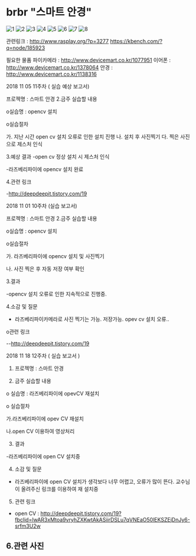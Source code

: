 # brbr "스마트 안경"

![1](https://user-images.githubusercontent.com/43947736/46930996-fdabfb80-d083-11e8-8270-e5f56d9d324f.JPG)
![2](https://user-images.githubusercontent.com/43947736/46930997-fe449200-d083-11e8-8255-4068b64cacae.JPG)
![3](https://user-images.githubusercontent.com/43947736/46930999-fe449200-d083-11e8-883a-f730103adcbe.JPG)
![4](https://user-images.githubusercontent.com/43947736/46931000-fe449200-d083-11e8-9129-ef0e6edb1c10.JPG)
![5](https://user-images.githubusercontent.com/43947736/46931002-fe449200-d083-11e8-90a8-b0b3230c36c7.JPG)
![6](https://user-images.githubusercontent.com/43947736/46931003-fedd2880-d083-11e8-92dd-651ff0c6a6f2.JPG)
![7](https://user-images.githubusercontent.com/43947736/46931004-fedd2880-d083-11e8-9dd3-dc7259b47597.JPG)
![8](https://user-images.githubusercontent.com/43947736/46931005-fedd2880-d083-11e8-85bf-eedd0f4d708a.JPG)


관련링크 : http://www.rasplay.org/?p=3277    https://kbench.com/?q=node/185923


필요한 물품 
파이카메라 : http://www.devicemart.co.kr/1077951
이어폰 : http://www.devicemart.co.kr/1378064
안경 : http://www.devicemart.co.kr/1138316



2018 11 05 11주차 ( 실습 예상 보고서)

프로젝명 : 스마트 안경
2.금주 실습할 내용

o실습명 : opencv 설치 

o실습절차

가. 지난 시간 open cv 설치 오류로 인한 설치 진행
나. 설치 후 사진찍기
다. 찍은 사진으로 제스처 인식

3.예상 결과
-open cv 정상 설치 시 제스처 인식

-라즈베리파이에 opencv 설치 완료

4.관련 링크

-http://deepdeepit.tistory.com/19

2018 11 01 10주차 (실습 보고서)

프로젝명 : 스마트 안경
2.금주 실습할 내용

o실습명 : opencv 설치

o실습절차

가. 라즈베리파이에 opencv 설치 및 사진찍기

나. 사진 찍은 후 자동 저장 여부 확인

3.결과

-opencv 설치 오류로 인한 지속적으로 진행중.

4.소감 및 질문
- 라즈베리파이카메라로 사진 찍기는 가능. 저장가능. 
opev cv 설치 오류..

o관련 링크

--http://deepdeepit.tistory.com/19



2018 11 18 12주차 ( 실습  보고서 )

1. 프로젝명 : 스마트 안경

2. 금주 실습할 내용

o 실습명 : 라즈베리파이에 opevCV 재설치

o 실습절차

가.라즈베리파이에 opev CV 재설치

나.open CV 이용하여 영상처리

3. 결과

-라즈베리파이에 open CV 설치중


4. 소감 및 질문

- 라즈베리파이에 open CV 설치가 생각보다 너무 어렵고, 오류가 많이 뜬다. 
 교수님이 올려주신 링크를 이용하여 재 설치중

5. 관련 링크

- open CV : http://deepdeepit.tistory.com/19?fbclid=IwAR3xMtoa9vryhZXKwtAkASiirDSLu7qVNEaO50lEKSZEjDnJy6-srfm3U2w



6.관련 사진
-

